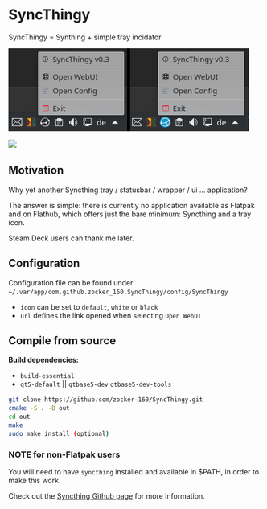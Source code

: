 # SyncThingy
SyncThingy = Synthing + simple tray incidator

![Screenshot1](screenshots/Screenshot_v3.png)

[<img width="240px" src="https://flathub.org/assets/badges/flathub-badge-en.png" />](https://flathub.org/apps/details/com.github.zocker_160.SyncThingy)

## Motivation

Why yet another Syncthing tray / statusbar / wrapper / ui ... application?

The answer is simple: there is currently no application available as Flatpak and on Flathub, which offers just the bare minimum: Syncthing and a tray icon.

Steam Deck users can thank me later.

## Configuration

Configuration file can be found under `~/.var/app/com.github.zocker_160.SyncThingy/config/SyncThingy`

- `icon` can be set to `default`, `white` or `black`
- `url` defines the link opened when selecting `Open WebUI`

## Compile from source

**Build dependencies:**

- `build-essential`
- `qt5-default` || `qtbase5-dev` `qtbase5-dev-tools`

```bash
git clone https://github.com/zocker-160/SyncThingy.git
cmake -S . -B out
cd out
make
sudo make install (optional)
```

### NOTE for non-Flatpak users

You will need to have `syncthing` installed and available in $PATH, in order to make this work.

Check out the [Syncthing Github page](https://github.com/syncthing/syncthing) for more information.
